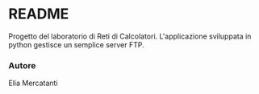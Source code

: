 # README #

Progetto del laboratorio di Reti di Calcolatori.
L'applicazione sviluppata in python gestisce un semplice server FTP.

### Autore ###

Elia Mercatanti